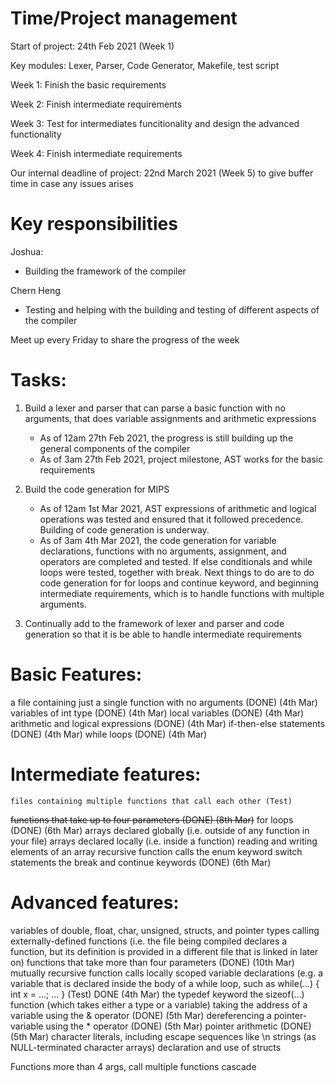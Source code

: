 Time/Project management
=======================

Start of project: 24th Feb 2021 (Week 1)

Key modules: Lexer, Parser, Code Generator, Makefile, test script

Week 1: Finish the basic requirements

Week 2: Finish intermediate requirements

Week 3: Test for intermediates funcitionality and design the advanced functionality

Week 4: Finish intermediate requirements

Our internal deadline of project: 22nd March 2021 (Week 5) to give buffer time in case any issues arises

Key responsibilities
======================
Joshua:
-   Building the framework of the compiler

Chern Heng
-   Testing and helping with the building and testing of different aspects of the compiler

Meet up every Friday to share the progress of the week

Tasks:
======================

1. Build a lexer and parser that can parse a basic function with no arguments, that does variable assignments and arithmetic expressions
    - As of 12am 27th Feb 2021, the progress is still building up the general components of the compiler
    - As of 3am 27th Feb 2021, project milestone, AST works for the basic requirements

2. Build the code generation for MIPS
    - As of 12am 1st Mar 2021, AST expressions of arithmetic and logical operations was tested and ensured that it followed precedence. Building of code generation is underway.
    - As of 3am 4th Mar 2021, the code generation for variable declarations, functions with no arguments, assignment, and operators are completed and tested. If else conditionals and while loops were tested, together with break. Next things to do are to do code generation for for loops and continue keyword, and beginning intermediate requirements, which is to handle functions with multiple arguments.

3. Continually add to the framework of lexer and parser and code generation so that it is be able to handle intermediate requirements

Basic Features:
======================
a file containing just a single function with no arguments (DONE) (4th Mar)
variables of int type (DONE) (4th Mar)
local variables (DONE) (4th Mar)
arithmetic and logical expressions (DONE) (4th Mar)
if-then-else statements (DONE) (4th Mar)
while loops (DONE) (4th Mar)

Intermediate features:
======================
    files containing multiple functions that call each other (Test)
~~functions that take up to four parameters (DONE) (8th Mar)~~
for loops (DONE) (6th Mar)
    arrays declared globally (i.e. outside of any function in your file)
    arrays declared locally (i.e. inside a function)
    reading and writing elements of an array
recursive function calls
    the enum keyword
    switch statements
the break and continue keywords (DONE) (6th Mar)

Advanced features:
======================
variables of double, float, char, unsigned, structs, and pointer types
calling externally-defined functions (i.e. the file being compiled declares a function, but its definition is provided in a different file that is linked in later on)
functions that take more than four parameters (DONE) (10th Mar)
mutually recursive function calls
locally scoped variable declarations (e.g. a variable that is declared inside the body of a while loop, such as while(...) { int x = ...; ... } (Test) DONE (4th Mar)
    the typedef keyword
    the sizeof(...) function (which takes either a type or a variable)
taking the address of a variable using the & operator (DONE) (5th Mar)
dereferencing a pointer-variable using the * operator (DONE) (5th Mar)
pointer arithmetic (DONE) (5th Mar)
    character literals, including escape sequences like \n
strings (as NULL-terminated character arrays)
    declaration and use of structs

Functions more than 4 args, call multiple functions cascade

